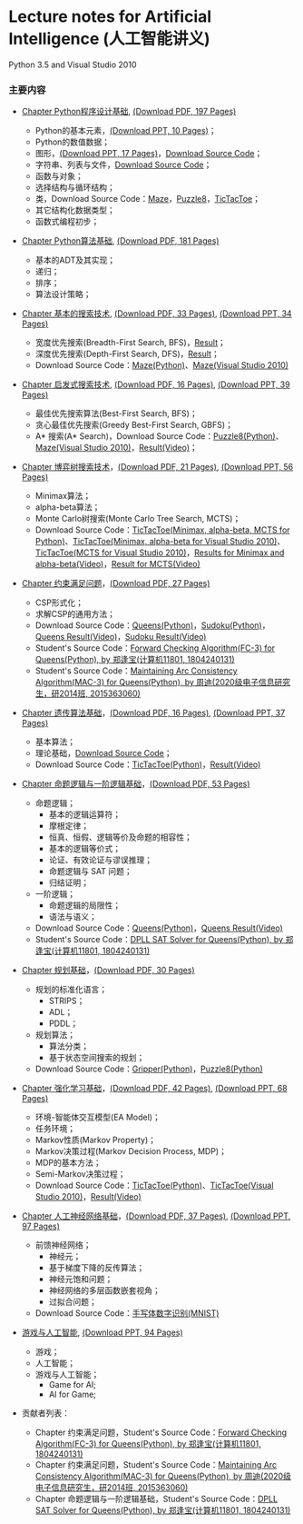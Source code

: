 # Lecture notes for Artificial Intelligence (人工智能讲义)

Python 3.5 and Visual Studio 2010

### 主要内容
- <a href="https://duxiaoqin.github.io/Lecture-notes-for-Artificial-Intelligence/Chapter1-CN.html">Chapter Python程序设计基础</a>, <a href="Chapter1-CN.pdf">(Download PDF, 197 Pages)</a>
   - Python的基本元素，<a href="Lesson1-CN.pdf">(Download PPT, 10 Pages)</a>；
   - Python的数值数据；
   - 图形，<a href="Lesson2-CN.pdf">(Download PPT, 17 Pages)</a>，<a href="SourceCode3.zip">Download Source Code</a>；
   - 字符串、列表与文件，<a href="SourceCode2.zip">Download Source Code</a>；
   - 函数与对象；
   - 选择结构与循环结构；
   - 类，Download Source Code：<a href="Maze1.zip">Maze</a>，<a href="Puzzle8-1.zip">Puzzle8</a>，<a href="TicTacToe1.zip">TicTacToe</a>；
   - 其它结构化数据类型；
   - 函数式编程初步；

- <a href="https://duxiaoqin.github.io/Lecture-notes-for-Artificial-Intelligence/Chapter2-CN.html">Chapter Python算法基础</a>, <a href="Chapter2-CN.pdf">(Download PDF, 181 Pages)</a>
   - 基本的ADT及其实现；
   - 递归；
   - 排序；
   - 算法设计策略；
   
- <a href="https://duxiaoqin.github.io/Lecture-notes-for-Artificial-Intelligence/Chapter3-CN.html">Chapter 基本的搜索技术</a>, <a href="Chapter3-CN.pdf">(Download PDF, 33 Pages)</a>, <a href="Search1-CN.pdf">(Download PPT, 34 Pages)</a>
   - 宽度优先搜索(Breadth-First Search, BFS)，<a href="maze_bfs.png">Result</a>；
   - 深度优先搜索(Depth-First Search, DFS)，<a href="maze_dfs.png">Result</a>；
   - Download Source Code：<a href="Maze_DBFS.zip">Maze(Python)</a>、<a href="DFSMaze.zip">Maze(Visual Studio 2010)</a>
   
- <a href="https://duxiaoqin.github.io/Lecture-notes-for-Artificial-Intelligence/Chapter4-CN.html">Chapter 启发式搜索技术</a>, <a href="Chapter4-CN.pdf">(Download PDF, 16 Pages)</a>, <a href="Search2-CN.pdf">(Download PPT, 39 Pages)</a>
   - 最佳优先搜索算法(Best-First Search, BFS)；
   - 贪心最佳优先搜索(Greedy Best-First Search, GBFS)；
   - A* 搜索(A* Search)，Download Source Code：<a href="Puzzle8-AStar.zip">Puzzle8(Python)</a>、<a href="AStarMaze.zip">Maze(Visual Studio 2010)</a>，<a href="Puzzle8AStarResult.mp4">Result(Video)</a>；
   
- <a href="https://duxiaoqin.github.io/Lecture-notes-for-Artificial-Intelligence/Chapter5-CN.html">Chapter 博弈树搜索技术</a>，<a href="Chapter5-CN.pdf">(Download PDF, 21 Pages)</a>, <a href="Search3-CN.pdf">(Download PPT, 56 Pages)</a>
   - Minimax算法；
   - alpha-beta算法；
   - Monte Carlo树搜索(Monte Carlo Tree Search, MCTS)；
   - Download Source Code：<a href="TicTacToe-GameTree.zip">TicTacToe(Minimax, alpha-beta, MCTS for Python)</a>、<a href="TTTAlphaBeta.zip">TicTacToe(Minimax, alpha-beta for Visual Studio 2010)</a>、<a href="TTTMonteCarlo.zip">TicTacToe(MCTS for Visual Studio 2010)</a>，<a href="Minimax-AlphaBetaResult.mp4">Results for Minimax and alpha-beta(Video)</a>，<a href="MCTSResult.mp4">Result for MCTS(Video)</a>
   
- <a href="https://duxiaoqin.github.io/Lecture-notes-for-Artificial-Intelligence/Chapter-CSP.html">Chapter 约束满足问题</a>，<a href="Chapter-CSP.pdf">(Download PDF, 27 Pages)</a>
   - CSP形式化；
   - 求解CSP的通用方法；
   - Download Source Code：<a href="QueensCode.zip">Queens(Python)</a>，<a href="SudokuCode.zip">Sudoku(Python)</a>，<a href="QueensDemo.mp4">Queens Result(Video)</a>，<a href="SudokuDemo.mp4">Sudoku Result(Video)</a>
   - Student's Source Code：<a href="Queens-FC3.zip">Forward Checking Algorithm(FC-3) for Queens(Python), by 郑逢宝(计算机11801, 1804240131)</a>
   - Student's Source Code：<a href="Queens-MAC3.zip">Maintaining Arc Consistency Algorithm(MAC-3) for Queens(Python), by 周迪(2020级电子信息研究生，研2014班, 2015363060)</a>

- <a href="https://duxiaoqin.github.io/Lecture-notes-for-Artificial-Intelligence/Chapter7-CN.html">Chapter 遗传算法基础</a>，<a href="Chapter7-CN.pdf">(Download PDF, 16 Pages)</a>, <a href="Genetic-Algorithm-CN.pdf">(Download PPT, 37 Pages)</a>
   - 基本算法；
   - 理论基础，<a href="SourceCodeGA.zip">Download Source Code</a>；
   - Download Source Code：<a href="TicTacToeGA.zip">TicTacToe(Python)</a>，<a href="TTTGAResult.mp4">Result(Video)</a>
   
- <a href="https://duxiaoqin.github.io/Lecture-notes-for-Artificial-Intelligence/Chapter-Logic.html">Chapter 命题逻辑与一阶逻辑基础</a>，<a href="Chapter-Logic.pdf">(Download PDF, 53 Pages)</a>
   - 命题逻辑；
      - 基本的逻辑运算符；
      - 摩根定律；
      - 恒真、恒假、逻辑等价及命题的相容性；
      - 基本的逻辑等价式；
      - 论证、有效论证与谬误推理；
      - 命题逻辑与 SAT 问题；
      - 归结证明；
   - 一阶逻辑；
      - 命题逻辑的局限性；
      - 语法与语义；
   - Download Source Code：<a href="LogicQueensSrc.zip">Queens(Python)</a>，<a href="LogicQueensDemo.mp4">Queens Result(Video)</a>
   - Student's Source Code：<a href="Queens-DPLL.zip">DPLL SAT Solver for Queens(Python), by 郑逢宝(计算机11801, 1804240131)</a>
   
- <a href="https://duxiaoqin.github.io/Lecture-notes-for-Artificial-Intelligence/Chapter-Planning.html">Chapter 规划基础</a>，<a href="Chapter-Planning.pdf">(Download PDF, 30 Pages)</a>
   - 规划的标准化语言；
      - STRIPS；
      - ADL；
      - PDDL；
   - 规划算法；
      - 算法分类；
      - 基于状态空间搜索的规划；
   - Download Source Code：<a href="GripperPlanning.zip">Gripper(Python)</a>，<a href="Puzzle8Planning.zip">Puzzle8(Python)</a>

- <a href="https://duxiaoqin.github.io/Lecture-notes-for-Artificial-Intelligence/Chapter6-CN.html">Chapter 强化学习基础</a>，<a href="Chapter6-CN.pdf">(Download PDF, 42 Pages)</a>, <a href="RL-CN.pdf">(Download PPT, 68 Pages)</a>
   - 环境-智能体交互模型(EA Model)；
   - 任务环境；
   - Markov性质(Markov Property)；
   - Markov决策过程(Markov Decision Process, MDP)；
   - MDP的基本方法；
   - Semi-Markov决策过程；
   - Download Source Code：<a href="TicTacToeRL.zip">TicTacToe(Python)</a>、<a href="TTTRL.zip">TicTacToe(Visual Studio 2010)</a>，<a href="TTTRLResult.mp4">Result(Video)</a>
   
- <a href="https://duxiaoqin.github.io/Lecture-notes-for-Artificial-Intelligence/Chapter8-CN.html">Chapter 人工神经网络基础</a>，<a href="Chapter8-CN.pdf">(Download PDF, 37 Pages)</a>, <a href="Neural-Networks-CN.pdf">(Download PPT, 97 Pages)</a>
   - 前馈神经网络；
      - 神经元；
      - 基于梯度下降的反传算法；
      - 神经元饱和问题；
      - 神经网络的多层函数嵌套视角；
      - 过拟合问题；
   - Download Source Code：<a href="mnist-ann.ipynb">手写体数字识别(MNIST)</a>
   
- <a href="https://duxiaoqin.github.io/Lecture-notes-for-Artificial-Intelligence/GAMEAI-CN.html">游戏与人工智能</a>, <a href="GAMEAI-CN.pdf">(Download PPT, 94 Pages)</a>
   - 游戏；
   - 人工智能；
   - 游戏与人工智能；
      - Game for AI;
      - AI for Game;

- 贡献者列表：
   - Chapter 约束满足问题，Student's Source Code：<a href="Queens-FC3.zip">Forward Checking Algorithm(FC-3) for Queens(Python), by 郑逢宝(计算机11801, 1804240131)</a>
   - Chapter 约束满足问题，Student's Source Code：<a href="Queens-MAC3.zip">Maintaining Arc Consistency Algorithm(MAC-3) for Queens(Python), by 周迪(2020级电子信息研究生，研2014班, 2015363060)</a>   
   - Chapter 命题逻辑与一阶逻辑基础，Student's Source Code：<a href="Queens-DPLL.zip">DPLL SAT Solver for Queens(Python), by 郑逢宝(计算机11801, 1804240131)</a>
